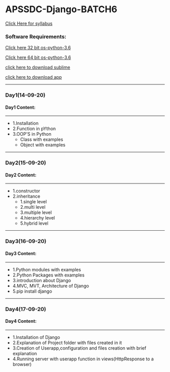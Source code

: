 # APSSDC-Django-BATCH6

[Click Here for syllabus](https://drive.google.com/file/d/1OnBUWHxKIa0ixTU8uKrWTGCE7HB3PbGl/view)


### Software Requirements:
[Click here 32 bit os-python-3.6 ](https://www.python.org/ftp/python/3.6.8/python-3.6.8.exe)
    
[Click here 64 bit os-python-3.6 ](https://www.python.org/ftp/python/3.6.8/python-3.6.8-amd64.exe)
    
[click here to download sublime ](https://download.sublimetext.com/Sublime%20Text%20Build%203211%20x64%20Setup.exe)

[click here to download app](https://play.google.com/store/apps/details?id=com.Slack&hl=en)
    
    
_____
### Day1(14-09-20)
#### Day1 Content:
_____
- 1.Installation
- 2.Function in pYthon 
- 3.OOP'S in Python
  - Class with examples
  - Object with examples
_____
### Day2(15-09-20)
#### Day2 Content:
_____
- 1.constructor
- 2.inheritance
    - 1.single level
    - 2.multi level
    - 3.multiple level
    - 4.hierarchy level
    - 5.hybrid level
 _____
### Day3(16-09-20)
#### Day3 Content:
_____
- 1.Python modules with examples
- 2.Python Packages with examples
- 3.introduction about Django
- 4.MVC, MVT, Architecture of Django
- 5.pip install django
______
### Day4(17-09-20)
#### Day4 Content:
______
- 1.Installation of Django
- 2.Explanation of Project folder with files created in it
- 3.Creation of Userapp,configuration and files creation with brief explanation
- 4.Running server with userapp function in views(HttpResponse to a browser)
